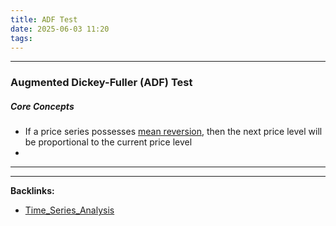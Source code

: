 ```yaml
---
title: ADF Test
date: 2025-06-03 11:20
tags: 
---
```


----

### Augmented Dickey-Fuller (ADF) Test 
##### Core Concepts
- If a price series possesses [mean reversion](mean_reversion), then the next price level will be 
  proportional to the current price level
- 






----

----
**Backlinks:**
- [Time_Series_Analysis](/time_series_analysis)
